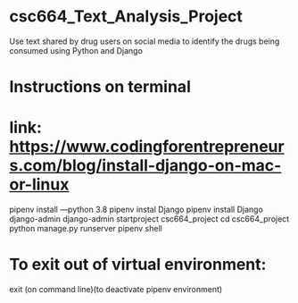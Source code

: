 # csc664_Text_Analysis_Project
Use text shared by drug users on social media to identify the drugs being consumed using Python and Django

# Instructions on terminal 
# link: https://www.codingforentrepreneurs.com/blog/install-django-on-mac-or-linux 
pipenv install —python 3.8
pipenv instal Django
pipenv install Django
django-admin
django-admin startproject csc664_project
cd csc664_project
python manage.py runserver
pipenv shell

# To exit out of virtual environment:
exit (on command line)(to deactivate pipenv environment)
